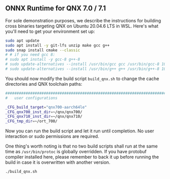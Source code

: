 
## ONNX Runtime for QNX 7.0 / 7.1

For sole demonstration purposes, we describe the instructions for building
cross binaries targeting QNX on Ubuntu 20.04.6 LTS in WSL. Here's what you'll
need to get your environment set up:

```bash
sudo apt update
sudo apt install -y git-lfs unzip make gcc g++
sudo snap install cmake --classic
# # if you need gcc 8:
# sudo apt install -y gcc-8 g++-8
# sudo update-alternatives --install /usr/bin/gcc gcc /usr/bin/gcc-8 100
# sudo update-alternatives --install /usr/bin/g++ g++ /usr/bin/g++-8 100
```

You should now modify the build script `build_qnx.sh` to change the cache
directories and QNX toolchain paths:

```bash
###############################################################################
#   user configurations

_CFG_build_target="qnx700-aarch64le"
_CFG_qnx700_inst_dir=~/qnx/qnx700/
_CFG_qnx710_inst_dir=~/qnx/qnx710/
_CFG_tmp_dir=~/ort_700/
```

Now you can run the build script and let it run until completion. No user
interaction or sudo permissions are required.

One thing's worth noting is that no two build scripts shall run at the same
time as `/usr/bin/protoc` is globally overridden. If you have protobuf compiler
installed here, please remember to back it up before running the build in case
it is overwritten with another version.

```bash
./build_qnx.sh
```
